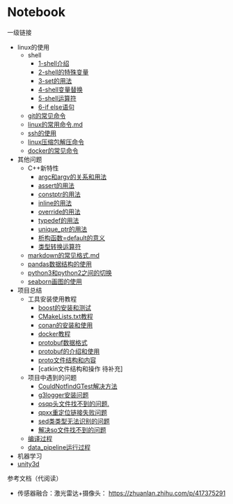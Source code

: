 # Notebook

一级链接

+ linux的使用  
    + shell
        + [1-shell介绍](./linux的使用/shell/1-shell介绍.md)
        + [2-shell的特殊变量](./linux的使用/shell/2-shell的特殊变量.md)
        + [3-set的用法](./linux的使用/shell/3-set的用法.md)
        + [4-shell变量替换](./linux的使用/shell/4-shell变量替换.md)
        + [5-shell运算符](./linux的使用/shell/5-shell运算符.md)
        + [6-if else语句](./linux的使用/shell/6-if%20else语句.md)
    + [git的常见命令](./linux的使用/git的常见命令.md)  
    + [linux的常用命令.md](./linux的使用/linux的常用命令.md)
    + [ssh的使用](./linux的使用/ssh的使用.md)
    + [linux压缩包解压命令](./linux的使用/linux压缩包解压命令.md)
    + [docker的常见命令](./linux的使用/docker的常见命令.md)
+ 其他问题
    + C++新特性
        + [argc和argv的关系和用法](./其他问题/C++新特性/argc和argv的关系.md)
        + [assert的用法](./其他问题/C++新特性/assert的用法.md)
        + [constptr的用法](./其他问题/C++新特性/constptr的用法.md)
        + [inline的用法](./其他问题/C++新特性/inline的用法.md)
        + [override的用法](./其他问题/C++新特性/override的用法.md)
        + [typedef的用法](./其他问题/C++新特性/typedef的用法.md)
        + [unique_ptr的用法](./其他问题/C++新特性/unique_ptr的用法.md)
        + [析构函数=default的意义](./其他问题/C++新特性/析构函数=default的意义.md)
        + [类型转换运算符](./其他问题/C++新特性/类型转换运算符.md)
    + [markdown的常见格式.md](./其他问题/markdown的常见格式.md)
    + [pandas数据结构的使用](./其他问题/pandas数据结构的使用.md)
    + [python3和python2之间的切换](./其他问题/python3和python2之间的切换.md)
    + [seaborn画图的使用](./其他问题/seaborn画图的使用.md)
+ 项目总结
    + 工具安装使用教程
        + [boost的安装和测试](./项目总结/工具安装使用教程/boost的安装和测试.md)
        + [CMakeLists.txt教程](./项目总结/工具安装使用教程/CMakeLists.txt教程.md)
        + [conan的安装和使用](./项目总结/工具安装使用教程/conan的安装和使用.md)
        + [docker教程](./项目总结/工具安装使用教程/docker教程.md)
        + [protobuf数据格式](./项目总结/工具安装使用教程/protobuf数据格式.md)
        + [protobuf的介绍和使用](./项目总结/工具安装使用教程/protobuf的介绍和使用.md)
        + [proto文件结构和内容](./项目总结/工具安装使用教程/proto文件结构和内容.md)
        + [catkin文件结构和操作 待补充]
    + 项目中遇到的问题  
        + [CouldNotfindGTest解决方法](./项目总结/项目中遇到的问题/Could%20NOT%20find%20GTest%20解决方法.md)
        + [g3logger安装问题](./项目总结/项目中遇到的问题/g3logger安装问题.md)
        + [osqp头文件找不到的问题.](./项目总结/项目中遇到的问题/osqp头文件找不到的问题.md)
        + [qpxx重定位链接失败问题](./项目总结/项目中遇到的问题/qpxx重定位链接失败问题.md)
        + [sed类类型无法识别的问题](./项目总结/项目中遇到的问题/sed类类型无法识别的问题.md)
        + [解决so文件找不到的问题](./项目总结/项目中遇到的问题/解决so文件找不到的问题.md)
    + [编译过程](./项目总结/编译过程.md)
    + [data_pipeline运行过程](./项目总结/date_pipeline运行过程.md)
+ 机器学习
+ [unity3d](./unity/readme.md)

参考文档（代阅读）
+ 传感器融合：激光雷达+摄像头： https://zhuanlan.zhihu.com/p/417375291
